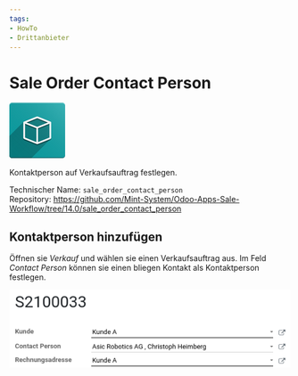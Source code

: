 ```yaml
---
tags:
- HowTo
- Drittanbieter
---
```


# Sale Order Contact Person
![icon_oms_box](assets/icon_oms_box.png)

Kontaktperson auf Verkaufsauftrag festlegen. 

Technischer Name: `sale_order_contact_person`\
Repository: <https://github.com/Mint-System/Odoo-Apps-Sale-Workflow/tree/14.0/sale_order_contact_person>

## Kontaktperson hinzufügen

Öffnen sie *Verkauf* und wählen sie einen Verkaufsauftrag aus. Im Feld *Contact Person* können sie einen bliegen Kontakt als Kontaktperson festlegen.

![](assets/Sale%20Order%20Contact%20Person%20Beispiel.png)
